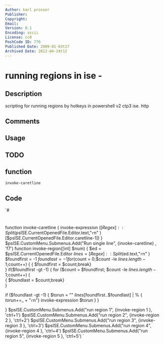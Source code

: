 ```yaml
---
Author: karl prosser
Publisher: 
Copyright: 
Email: 
Version: 0.1
Encoding: ascii
License: cc0
PoshCode ID: 776
Published Date: 2009-01-03t17
Archived Date: 2012-04-24t12
---
```


# running regions in ise - 

## Description

scripting for running regions by hotkeys in powershell v2 ctp3 ise. http

## Comments



## Usage



## TODO



## function

`invoke-caretline`

## Code

`#
 #
 function invoke-caretline
 {
 invoke-expression $([Regex]::Split($psISE.CurrentOpenedFile.Editor.text,"`r`n" )[$psISE.CurrentOpenedFile.Editor.caretline-1])
 }
 $psISE.CustomMenu.Submenus.Add("Run single line", {invoke-caretline} ,  'f7')
 function invoke-region([int] $num)
 {
 $ed = $psISE.CurrentOpenedFile.Editor
 $lines = [Regex]::Split($ed.text,"`r`n" )
 $foundfirst = -1
 $foundlast = -1
 for($count = 0;$count -le $lines.length-1;$count++)
  {
    { $foundfirst = $count;break}     
  }
  if($foundfirst -gt -1)
  {
  for ($count = $foundfirst; $count -le $lines.length-1;$count++)
     {    
    { $foundlast = $count;break}     
     }
     
  if ($foundlast -gt -1)
    {
      $torun = ""
      $lines[$foundfirst..$foundlast] | % { $torun+=$_ + "`r`n"}
      invoke-expression $torun
    }
  }
  
 }
  $psISE.CustomMenu.Submenus.Add("run region 1", {invoke-region 1 },  'ctrl+1') 
  $psISE.CustomMenu.Submenus.Add("run region 2", {invoke-region 2 },  'ctrl+2') 
  $psISE.CustomMenu.Submenus.Add("run region 3", {invoke-region 3 },  'ctrl+3') 
  $psISE.CustomMenu.Submenus.Add("run region 4", {invoke-region 4 },  'ctrl+4') 
  $psISE.CustomMenu.Submenus.Add("run region 5", {invoke-region 5 },  'ctrl+5')
`

